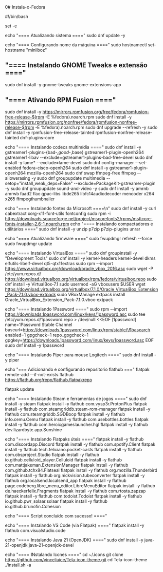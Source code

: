 0# Instala-o-Fedora

#!/bin/bash

set -e

echo "==== Atualizando sistema ===="
sudo dnf update -y

echo "==== Configurando nome da máquina ===="
sudo hostnamectl set-hostname "minilboz"

##  "==== Instalando GNOME Tweaks e extensão ===="
sudo dnf install -y gnome-tweaks gnome-extensions-app

## "==== Ativando RPM Fusion ===="
sudo dnf install -y https://mirrors.rpmfusion.org/free/fedora/rpmfusion-free-release-$(rpm -E %fedora).noarch.rpm
sudo dnf install -y https://mirrors.rpmfusion.org/nonfree/fedora/rpmfusion-nonfree-release-$(rpm -E %fedora).noarch.rpm
sudo dnf upgrade --refresh -y
sudo dnf install -y rpmfusion-free-release-tainted rpmfusion-nonfree-release-tainted dnf-plugins-core

echo "==== Instalando codecs multimídia ===="
sudo dnf install -y gstreamer1-plugins-{bad-*,good-*,base} gstreamer1-plugin-openh264 gstreamer1-libav --exclude=gstreamer1-plugins-bad-free-devel
sudo dnf install -y lame* --exclude=lame-devel
sudo dnf config-manager --set-enabled fedora-cisco-openh264
sudo dnf install -y gstreamer1-plugin-openh264 mozilla-openh264
sudo dnf swap ffmpeg-free ffmpeg --allowerasing -y
sudo dnf groupupdate multimedia --setop="install_weak_deps=False" --exclude=PackageKit-gstreamer-plugin -y
sudo dnf groupupdate sound-and-video -y
sudo dnf install -y amrnb amrwb faad2 flac gpac-libs libde265 libfc14audiodecoder mencoder x264 x265 ffmpegthumbnailer

echo "==== Instalando fontes da Microsoft ====\n"
sudo dnf install -y curl cabextract xorg-x11-font-utils fontconfig
sudo rpm -i https://downloads.sourceforge.net/project/mscorefonts2/rpms/msttcore-fonts-installer-2.6-1.noarch.rpm
echo "==== Instalando compactadores e utilitários ===="
sudo dnf install -y unzip p7zip p7zip-plugins unrar

echo "==== Atualizando firmware ===="
sudo fwupdmgr refresh --force
sudo fwupdmgr update

echo "==== Instalando VirtualBox ===="
sudo dnf groupinstall -y "Development Tools"
sudo dnf install -y kernel-headers kernel-devel dkms elfutils-libelf-devel qt5-qtx11extras
sudo rpm --import https://www.virtualbox.org/download/oracle_vbox_2016.asc
sudo wget -P /etc/yum.repos.d/ https://download.virtualbox.org/virtualbox/rpm/fedora/virtualbox.repo
sudo dnf install -y VirtualBox-7.1
sudo usermod -aG vboxusers $USER
wget https://download.virtualbox.org/virtualbox/7.1.0/Oracle_VirtualBox_Extension_Pack-7.1.0.vbox-extpack
sudo VBoxManage extpack install Oracle_VirtualBox_Extension_Pack-7.1.0.vbox-extpack

echo "==== Instalando 1Password ===="
sudo rpm --import https://downloads.1password.com/linux/keys/1password.asc
sudo tee /etc/yum.repos.d/1password.repo > /dev/null <<EOF
[1password]
name=1Password Stable Channel
baseurl=https://downloads.1password.com/linux/rpm/stable/\$basearch
enabled=1
gpgcheck=1
repo_gpgcheck=1
gpgkey=https://downloads.1password.com/linux/keys/1password.asc
EOF
sudo dnf install -y 1password

echo "==== Instalando Piper para mouse Logitech ===="
sudo dnf install -y piper

echo "=== Adicionando e configurando repositorio flathub ==="
flatpak remote-add --if-not-exists flathub https://flathub.org/repo/flathub.flatpakrepo

flatpak update

echo "==== Instalando Steam e ferramentas de jogos ===="
sudo dnf install -y steam
flatpak install -y flathub com.vysp3r.ProtonPlus
flatpak install -y flathub com.steamgriddb.steam-rom-manager
flatpak install -y flathub com.steamgriddb.SGDBoop
flatpak install -y flathub info.cemu.Cemu
flatpak install -y flathub com.usebottles.bottles
flatpak install -y flathub com.heroicgameslauncher.hgl
flatpak install -y flathub dev.lizardbyte.app.Sunshine

echo "==== Instalando Flatpaks úteis ===="
flatpak install -y flathub com.discordapp.Discord
flatpak install -y flathub com.spotify.Client
flatpak install -y flathub tech.feliciano.pocket-casts
flatpak install -y flathub com.obsproject.Studio
flatpak install -y flathub io.github.celluloid_player.Celluloid
flatpak install -y flathub com.mattjakeman.ExtensionManager
flatpak install -y flathub com.github.tchx84.Flatseal
flatpak install -y flathub org.mozilla.Thunderbird
flatpak install -y flathub org.nickvision.tubeconverter
flatpak install -y flathub org.localsend.localsend_app
flatpak install -y flathub page.codeberg.libre_menu_editor.LibreMenuEditor
flatpak install -y flathub de.haeckerfelix.Fragments
flatpak install -y flathub com.rtosta.zapzap
flatpak install -y flathub com.todoist.Todoist
flatpak install -y flathub io.github.pwr_solaar.solaar
flatpak install -y flathub io.github.brunofin.Cohesion

echo "==== Script concluído com sucesso! ===="


echo "==== Instalando VS Code (via Flatpak) ===="
flatpak install -y flathub com.visualstudio.code

echo "==== Instalando Java 21 (OpenJDK) ===="
sudo dnf install -y java-21-openjdk java-21-openjdk-devel

echo "==== INstalando Icones ===="
cd ~/.icons
git clone https://github.com/vinceliuice/Tela-icon-theme.git
cd Tela-icon-theme
./install.sh -a
